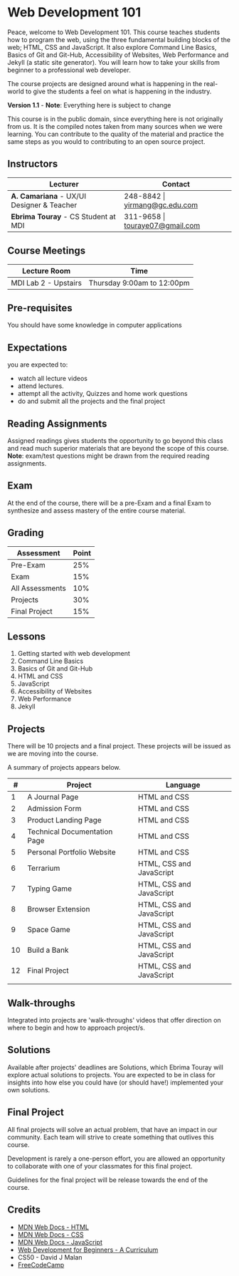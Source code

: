 # Web Development  101

Peace, welcome to Web Development 101. This course teaches students how to program the web, using the three fundamental building blocks of the web; HTML, CSS and JavaScript. It also explore Command Line Basics, Basics of Git and Git-Hub, Accessibility of Websites, Web Performance and Jekyll (a static site generator). You will learn how to take your skills from beginner to a professional web developer.

The course projects are designed around what is happening in the real-world to give the students a feel on what is happening in the industry.

 **Version 1.1** - **Note**: Everything here is subject to change

This course is in the public domain, since everything here is not originally from us. It is the compiled notes taken from many sources when we were learning. You can contribute to the quality of the material and practice the same steps as you would to contributing to an open source project.

## Instructors

| Lecturer                                    | Contact                         |
| ------------------------------------------- | ------------------------------- |
| **A. Camariana** - UX/UI Designer & Teacher | 248-8842 \| yirmang@gc.edu.com  |
| **Ebrima Touray** - CS Student at MDI       | 311-9658 \| touraye07@gmail.com |

## Course Meetings

| Lecture Room         | Time                       |
| -------------------- | -------------------------- |
| MDI Lab 2 - Upstairs | Thursday 9:00am to 12:00pm |

## Pre-requisites

You should have some knowledge in computer applications

## Expectations

you are expected to:

- watch all lecture videos
- attend lectures.
- attempt all the activity, Quizzes and home work questions
- do and submit all the projects and the final project

## Reading Assignments

Assigned readings gives students the opportunity to go beyond this class and read much superior materials that are beyond the scope of this course. **Note**: exam/test questions might be drawn from the required reading assignments.

## Exam

At the end of the course, there will be a pre-Exam and a final Exam to synthesize and assess mastery of the entire course material.

## Grading

| Assessment      | Point |
| --------------- | ----- |
| Pre-Exam        | 25%   |
| Exam            | 15%   |
| All Assessments | 10%   |
| Projects        | 30%   |
| Final Project   | 15%   |

## Lessons

1. Getting started with web development
2. Command Line Basics 
3. Basics of Git and Git-Hub
4. HTML and CSS
5. JavaScript
6. Accessibility of Websites
7.  Web Performance
8. Jekyll



## Projects

There will be 10 projects and a final project. These projects will be issued as we are moving into the course.

A summary of projects appears below. 

| #    | Project                      | Language                 |
| ---- | ---------------------------- | ------------------------ |
| 1    | A Journal Page               | HTML and CSS             |
| 2    | Admission Form               | HTML and CSS             |
| 3    | Product Landing Page         | HTML and CSS             |
| 4    | Technical Documentation Page | HTML and CSS             |
| 5    | Personal Portfolio Website   | HTML and CSS             |
| 6    | Terrarium                    | HTML, CSS and JavaScript |
| 7    | Typing Game                  | HTML, CSS and JavaScript |
| 8    | Browser Extension            | HTML, CSS and JavaScript |
| 9    | Space Game                   | HTML, CSS and JavaScript |
| 10   | Build a Bank                 | HTML, CSS and JavaScript |
| 12   | Final Project                | HTML, CSS and JavaScript |
|      |                              |                          |

## Walk-throughs

Integrated into projects are 'walk-throughs' videos that offer direction on where to begin and how to approach project/s.

## Solutions

Available after projects' deadlines are Solutions, which Ebrima Touray will explore actual solutions to projects. You are expected to be in class for insights into how else you could have (or should have!) implemented your own solutions.

## Final Project

All final projects will solve an actual problem, that have an impact in our community. Each team will strive to create something that outlives this course.

Development is rarely a one-person effort, you are allowed an opportunity to collaborate with one of your classmates for this final project.

Guidelines for the final project will be release towards the end of the course. 

## Credits

- [MDN Web Docs - HTML](https://developer.mozilla.org/en-US/docs/Web/HTML)
- [MDN Web Docs - CSS](https://developer.mozilla.org/en-US/docs/Web/CSS)
- [MDN Web Docs - JavaScript](https://developer.mozilla.org/en-US/docs/Web/JavaScript)
- [Web Development for Beginners - A Curriculum](https://github.com/microsoft/Web-Dev-For-Beginners)
- CS50 - David J Malan
- [FreeCodeCamp](https://www.freecodecamp.org/)